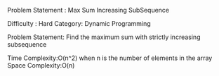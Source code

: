 Problem Statement : Max Sum Increasing SubSequence  

Difficulty : Hard
Category: Dynamic Programming

Problem Statement: Find the maximum sum with strictly increasing subsequence

Time Complexity:O(n^2) when n is the number of elements in the array
Space Complexity:O(n)